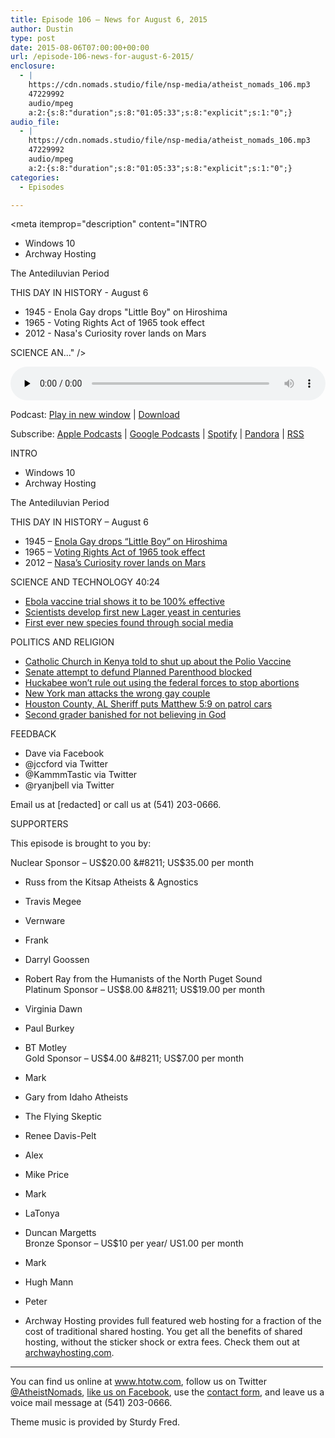 ```yaml
---
title: ﻿Episode 106 – News for August 6, 2015
author: Dustin
type: post
date: 2015-08-06T07:00:00+00:00
url: /episode-106-news-for-august-6-2015/
enclosure:
  - |
    https://cdn.nomads.studio/file/nsp-media/atheist_nomads_106.mp3
    47229992
    audio/mpeg
    a:2:{s:8:"duration";s:8:"01:05:33";s:8:"explicit";s:1:"0";}
audio_file:
  - |
    https://cdn.nomads.studio/file/nsp-media/atheist_nomads_106.mp3
    47229992
    audio/mpeg
    a:2:{s:8:"duration";s:8:"01:05:33";s:8:"explicit";s:1:"0";}
categories:
  - Episodes

---
```

<div itemscope itemtype="http://schema.org/AudioObject">
  <meta itemprop="name" content="﻿Episode 106 &#8211; News for August 6, 2015" />
  
  <meta itemprop="uploadDate" content="2015-08-06T01:00:00-06:00" />
  
  <meta itemprop="encodingFormat" content="audio/mpeg" />
  
  <meta itemprop="duration" content="PT1H05M33S" />
  
  <meta itemprop="description" content="INTRO
* Windows 10
* Archway Hosting

The Antediluvian Period

THIS DAY IN HISTORY - August 6

* 1945 - Enola Gay drops &quot;Little Boy&quot; on Hiroshima
* 1965 - Voting Rights Act of 1965 took effect
* 2012 - Nasa's Curiosity rover lands on Mars

SCIENCE AN..." />
  
  <meta itemprop="contentUrl" content="https://dts.podtrac.com/redirect.mp3/cdn.nomads.studio/file/nsp-media/atheist_nomads_106.mp3" />
  
  <meta itemprop="contentSize" content="45.0" />
  </p> 
  
  <div class="powerpress_player" id="powerpress_player_8363">
    <audio class="wp-audio-shortcode" id="audio-5130-107" preload="none" style="width: 100%;" controls="controls"><source type="audio/mpeg" src="https://dts.podtrac.com/redirect.mp3/cdn.nomads.studio/file/nsp-media/atheist_nomads_106.mp3?_=107" /><a href="https://dts.podtrac.com/redirect.mp3/cdn.nomads.studio/file/nsp-media/atheist_nomads_106.mp3">https://dts.podtrac.com/redirect.mp3/cdn.nomads.studio/file/nsp-media/atheist_nomads_106.mp3</a></audio>
  </div>
</div>

<p class="powerpress_links powerpress_links_mp3">
  Podcast: <a href="https://dts.podtrac.com/redirect.mp3/cdn.nomads.studio/file/nsp-media/atheist_nomads_106.mp3" class="powerpress_link_pinw" target="_blank" title="Play in new window" onclick="return powerpress_pinw('https://htotw.com/?powerpress_pinw=5130-podcast');" rel="nofollow">Play in new window</a> | <a href="https://dts.podtrac.com/redirect.mp3/cdn.nomads.studio/file/nsp-media/atheist_nomads_106.mp3" class="powerpress_link_d" title="Download" rel="nofollow" download="atheist_nomads_106.mp3">Download</a>
</p>

<p class="powerpress_links powerpress_subscribe_links">
  Subscribe: <a href="https://podcasts.apple.com/us/podcast/humanists-take-on-the-world/id530050098?mt=2&ls=1" class="powerpress_link_subscribe powerpress_link_subscribe_itunes" target="_blank" title="Subscribe on Apple Podcasts" rel="nofollow">Apple Podcasts</a> | <a href="https://www.google.com/podcasts?feed=aHR0cDovL2F0aGVpc3Rub21hZHMubGlic3luLmNvbS9yc3M%3D" class="powerpress_link_subscribe powerpress_link_subscribe_googleplay" target="_blank" title="Subscribe on Google Podcasts" rel="nofollow">Google Podcasts</a> | <a href="https://open.spotify.com/show/3LzK2xZGike6Tc1GEMtMbr?si=LieN9SNuTpq96smuaUsH8A" class="powerpress_link_subscribe powerpress_link_subscribe_spotify" target="_blank" title="Subscribe on Spotify" rel="nofollow">Spotify</a> | <a href="https://www.pandora.com/podcast/atheist-nomads/PC:10122?corr=62071012&part=ug" class="powerpress_link_subscribe powerpress_link_subscribe_pandora" target="_blank" title="Subscribe on Pandora" rel="nofollow">Pandora</a> | <a href="https://htotw.com/feed/podcast/" class="powerpress_link_subscribe powerpress_link_subscribe_rss" target="_blank" title="Subscribe via RSS" rel="nofollow">RSS</a>
</p>

INTRO  
* Windows 10  
* Archway Hosting

The Antediluvian Period

THIS DAY IN HISTORY &#8211; August 6

* 1945 &#8211; <a href="https://en.wikipedia.org/wiki/Little_Boy" target="_blank" rel="noopener">Enola Gay drops &#8220;Little Boy&#8221; on Hiroshima</a>  
* 1965 &#8211; <a href="https://en.wikipedia.org/wiki/Voting_Rights_Act_of_1965" target="_blank" rel="noopener">Voting Rights Act of 1965 took effect</a>  
* 2012 &#8211; <a href="https://en.wikipedia.org/wiki/Curiosity_(rover)" target="_blank" rel="noopener">Nasa&#8217;s Curiosity rover lands on Mars</a>

SCIENCE AND TECHNOLOGY 40:24

* <a href="http://www.theguardian.com/world/2015/jul/31/ebola-vaccine-trial-proves-100-successful-in-guinea" target="_blank" rel="noopener">Ebola vaccine trial shows it to be 100% effective</a>  
* <a href="http://www.scientificamerican.com/article/scientists-make-the-first-new-lager-yeasts-in-centuries/" target="_blank" rel="noopener">Scientists develop first new Lager yeast in centuries</a>  
* <a href="http://www.telegraph.co.uk/news/worldnews/southamerica/brazil/11762745/New-plant-species-discovered-on-Facebook.html" target="_blank" rel="noopener">First ever new species found through social media</a>

POLITICS AND RELIGION

* <a href="http://allafrica.com/stories/201507300560.html" target="_blank" rel="noopener">Catholic Church in Kenya told to shut up about the Polio Vaccine</a>  
* <a href="http://www.huffingtonpost.com/entry/democrats-block-vote-on-planned-parenthood-defunding_55bfa708e4b06363d5a2dd89" target="_blank" rel="noopener">Senate attempt to defund Planned Parenthood blocked</a>  
* <a href="http://www.huffingtonpost.com/entry/mike-huckabee-troops-abortion_55bbc20ee4b06363d5a22323?qdea5rk9" target="_blank" rel="noopener">Huckabee won’t rule out using the federal forces to stop abortions</a>  
* <a href="http://www.nydailynews.com/new-york/nyc-crime/gay-couple-attacked-soho-bodega-cops-article-1.2313304" target="_blank" rel="noopener">New York man attacks the wrong gay couple</a>  
* <a href="http://www.dothaneagle.com/news/government/houston-county-sheriff-s-vehicles-adorned-with-new-biblical-decals/article_3c0ad742-370e-11e5-923e-7ffecd61fd91.html?mode=image&photo=0" target="_blank" rel="noopener">Houston County, AL Sheriff puts Matthew 5:9 on patrol cars</a>  
* <a href="http://www.rawstory.com/2015/08/indiana-public-school-punishes-7-year-old-with-banishment-for-not-believing-in-god-lawsuit/" target="_blank" rel="noopener">Second grader banished for not believing in God</a>

FEEDBACK

* Dave via Facebook  
* @jccford via Twitter  
* @KammmTastic via Twitter  
* @ryanjbell via Twitter

Email us at [redacted] or call us at (541) 203-0666.

SUPPORTERS

This episode is brought to you by:

Nuclear Sponsor &#8211; US$20.00 &#8211; US$35.00 per month  
* Russ from the Kitsap Atheists & Agnostics  
* Travis Megee  
* Vernware  
* Frank  
* Darryl Goossen  
* Robert Ray from the Humanists of the North Puget Sound  
Platinum Sponsor &#8211; US$8.00 &#8211; US$19.00 per month  
* Virginia Dawn  
* Paul Burkey  
* BT Motley  
Gold Sponsor &#8211; US$4.00 &#8211; US$7.00 per month  
* Mark  
* Gary from Idaho Atheists  
* The Flying Skeptic  
* Renee Davis-Pelt  
* Alex  
* Mike Price  
* Mark  
* LaTonya  
* Duncan Margetts  
Bronze Sponsor &#8211; US$10 per year/ US1.00 per month  
* Mark  
* Hugh Mann  
* Peter

* Archway Hosting provides full featured web hosting for a fraction of the cost of traditional shared hosting. You get all the benefits of shared hosting, without the sticker shock or extra fees. Check them out at <a href="http://archwayhosting.com/" target="_blank" rel="noopener">archwayhosting.com</a>.

<hr width="500" />

You can find us online at <a href="https://www.htotw.com/" target="_blank" rel="noopener">www.htotw.com</a>, follow us on Twitter <a href="https://twitter.com/AtheistNomads" target="_blank" rel="noopener">@AtheistNomads</a>, <a href="https://htotw.com/facebook" target="_blank" rel="noopener">like us on Facebook</a>, use the [contact form](https://htotw.com/contact), and leave us a voice mail message at (541) 203-0666.

Theme music is provided by Sturdy Fred.